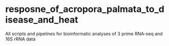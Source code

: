 # resposne_of_acropora_palmata_to_disease_and_heat
All scripts and pipelines for bioinformatic analyses of 3 prime RNA-seq and 16S rRNA data
